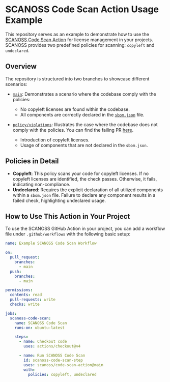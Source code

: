 # SCANOSS Code Scan Action Usage Example

This repository serves as an example to demonstrate how to use the [SCANOSS Code Scan Action](https://github.com/scanoss/code-scan-action) for license management in your projects. SCANOSS provides two predefined policies for scanning: `copyleft` and `undeclared`.

## Overview

The repository is structured into two branches to showcase different scenarios:

- [`main`](https://github.com/scanoss/integration-github-actions/tree/main): Demonstrates a scenario where the codebase comply with the policies:
    - No copyleft licenses are found within the codebase.
    - All components are correctly declared in the [`sbom.json`](sbom.json) file. 


- [`policy/violations`](https://github.com/scanoss/integration-github-actions/tree/policy/violations): Illustrates the case where the codebase does not comply with the policies. You can find the failing PR [here](https://github.com/scanoss/integration-github-actions/pull/14).
    - Introduction of copyleft licenses.
    - Usage of components that are not declared in the `sbom.json`. 
  

## Policies in Detail

- **Copyleft**: This policy scans your code for copyleft licenses. If no copyleft licenses are identified, the check passes. Otherwise, it fails, indicating non-compliance.
- **Undeclared**: Requires the explicit declaration of all utilized components within a `sbom.json` file. Failure to declare any component results in a failed check, highlighting undeclared usage.

## How to Use This Action in Your Project

To use the SCANOSS GitHub Action in your project, you can add a workflow file under `.github/workflows` with the following basic setup:

```yaml
name: Example SCANOSS Code Scan Workflow

on:
  pull_request:
    branches:
      - main
  push:
    branches:
      - main

permissions:
  contents: read
  pull-requests: write
  checks: write

jobs:
  scanoss-code-scan:
    name: SCANOSS Code Scan
    runs-on: ubuntu-latest

    steps:
      - name: Checkout code
        uses: actions/checkout@v4

      - name: Run SCANOSS Code Scan
        id: scanoss-code-scan-step
        uses: scanoss/code-scan-action@main
        with:
          policies: copyleft, undeclared
```

